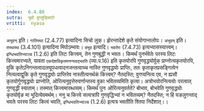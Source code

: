 ```yaml
---
index:  6.4.88
sutra:  भुवो वुग्लुङ्लिटोः
vritti:  nyasa
---
```


`अभूवन्` इति। `गातिस्था` (2.4.77) इत्यादिना सिचो लुक्। झेरन्तादेशे कृते संयोगान्तलोपः। `अभूवम्` इति। `तस्थस्थ` (3.4.101) इत्यादिना मिपोऽम्भावः। `बभूव` इत्यादि। `भवतेरः` (7.4.73) इत्यभ्यासस्यात्त्वम्। `इन्धिभवतिभ्याञ्च` (1.2.6) इति लिटः कित्त्वम्, तेन गुणबुद्धी न भवतः। किमर्थं पुनर्भवेतेः परस्य लिटः कित्त्वमारभ्यते, यावता `एकदेशविकृतमनन्यवद्भवति` (व्या.प.16) इति कृतयोरपि गुणवृद्ध्योर्वुक् प्राप्नोत्यकृतयोरपि, वुकि कृतेऽनिगन्तत्वादलघूपधत्वादनजन्तत्वाच्च नास्ति गुणवृद्ध्योः प्राप्तिः, ततः कृताकृतप्रसङ्गित्वेन नित्यत्वाद्वुकि कृते गुणवृद्ध्योः प्राप्तिरेव नास्तीत्यनर्थकं कित्त्वम्? नैतदस्ति; वुगप्यनित्य एव, न ह्यसौ कृतयोर्गुणवृद्ध्योः प्राप्नोति, ओरित्यनुवृत्तेरुवर्णान्तस्य वुका भवितव्यमिति कृत्वा। अत्रोभयोरनित्ययोः परत्वात् गुणवृद्धी स्याताम्। तस्मात् कित्त्वमारब्धव्यम्। किमर्थं पुनः ओरित्यनुवर्तते? बोभाव, बोभवेति गुणवृद्ध्योः कृतयोर्वृङ मा भूदित्येवमर्थम्। ननु च कित्त्वे सत्यत्रापि गुणवृद्धिभ्यां न भवितव्यम्? नैतदस्ति; न हि यङलुगन्ताद् भवतेः परस्य लिटः कित्वं भवति, `इन्धिभवतिभ्याञ्च` (1.2.6) इत्यत्र भवतीति श्तिपा निर्देशात्।।


